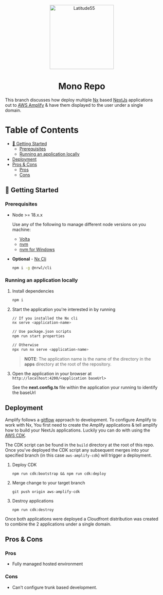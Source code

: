 <p align="center">
    <img alt="Latitude55" src="https://res.cloudinary.com/latitude55/image/upload/v1634117961/logo-light.svg" width="210" />
</p>
<h1 align="center">
Mono Repo
</h1>

This branch discusses how deploy multiple [Nx](https://nx.dev/) based [NextJs](https://nextjs.org/) applications out to [AWS Amplify](https://aws.amazon.com/amplify/) & have them displayed to the user under a single domain.

# Table of Contents

<!-- START doctoc generated TOC please keep comment here to allow auto update -->
<!-- DON'T EDIT THIS SECTION, INSTEAD RE-RUN doctoc TO UPDATE -->

- [🤩 Getting Started](#-getting-started)
  - [Prerequisites](#prerequisites)
  - [Running an application locally](#running-an-application-locally)
- [Deployment](#deployment)
- [Pros & Cons](#pros--cons)
  - [Pros](#pros)
  - [Cons](#cons)

<!-- END doctoc generated TOC please keep comment here to allow auto update -->

## 🤩 Getting Started

### Prerequisites

- Node >= 18.x.x

  Use any of the following to manage different node versions on you machine:

  - [Volta](https://volta.sh/)
  - [nvm](https://github.com/nvm-sh/nvm)
  - [nvm for Windows](https://github.com/coreybutler/nvm-windows)

- **Optional** - [Nx Cli](https://nx.dev/l/a/getting-started/nx-cli)

  ```bash
  npm i -g @nrwl/cli
  ```

### Running an application locally

1. Install dependencies

   ```bash
   npm i
   ```

1. Start the application you're interested in by running

   ```bash
   // If you installed the Nx cli
   nx serve <application-name>

   // Use package.json scripts
   npm run start properties

   // Otherwise
   npx run nx serve <application-name>
   ```

   > **NOTE**: The application name is the name of the directory in the **apps** directory at the root of the repository.

1. Open the application in your browser at `http://localhost:4200/<application baseUrl>`

   See the **next.config.ts** file within the application your running to identify the baseUrl

## Deployment

Amplify follows a [gitflow](https://www.atlassian.com/git/tutorials/comparing-workflows/gitflow-workflow) approach to development. To configure Amplify to work with Nx, You first need to create the Amplify applications & tell amplify how to build your NextJs applications. Luckily you can do with using the [AWS CDK](https://aws.amazon.com/cdk/).

The CDK script can be found in the `build` directory at the root of this repo. Once you've deployed the CDK script any subsequent merges into your specified branch (in this case `aws-amplify-cdk`) will trigger a deployment.

1. Deploy CDK

   `npm run cdk:bootstrap && npm run cdk:deploy`

2. Merge change to your target branch

   `git push origin aws-amplify-cdk`

3. Destroy applications

   `npm run cdk:destroy`

Once both applications were deployed a Cloudfront distribution was created to combine the 2 applications under a single domain.

## Pros & Cons

### Pros

- Fully managed hosted environment

### Cons

- Can't configure trunk based development.
